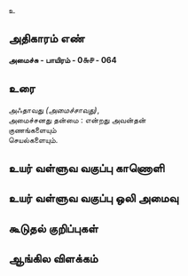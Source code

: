 உ


## அதிகாரம் எண்

**அமைச்சு - பாயிரம் - 0௬௪ - 064** 

## உரை

அஃதாவது _(அமைச்சாவது)_,  
அமைச்சனது தன்மை : என்றது அவன்தன்  
    குணங்களையும்   
    செயல்களையும்.

## உயர் வள்ளுவ வகுப்பு காணொளி


## உயர் வள்ளுவ வகுப்பு ஒலி அமைவு 


## கூடுதல் குறிப்புகள்


## ஆங்கில விளக்கம்

